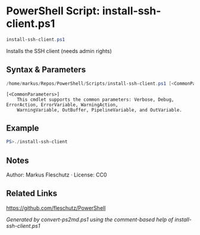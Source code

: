 # PowerShell Script: install-ssh-client.ps1
```powershell
install-ssh-client.ps1
```

Installs the SSH client (needs admin rights)

## Syntax & Parameters
```powershell
/home/markus/Repos/PowerShell/Scripts/install-ssh-client.ps1 [<CommonParameters>]
```

```
[<CommonParameters>]
    This cmdlet supports the common parameters: Verbose, Debug, ErrorAction, ErrorVariable, WarningAction, 
    WarningVariable, OutBuffer, PipelineVariable, and OutVariable.
```

## Example
```powershell
PS>./install-ssh-client
```


## Notes
Author: Markus Fleschutz · License: CC0

## Related Links
https://github.com/fleschutz/PowerShell

*Generated by convert-ps2md.ps1 using the comment-based help of install-ssh-client.ps1*
